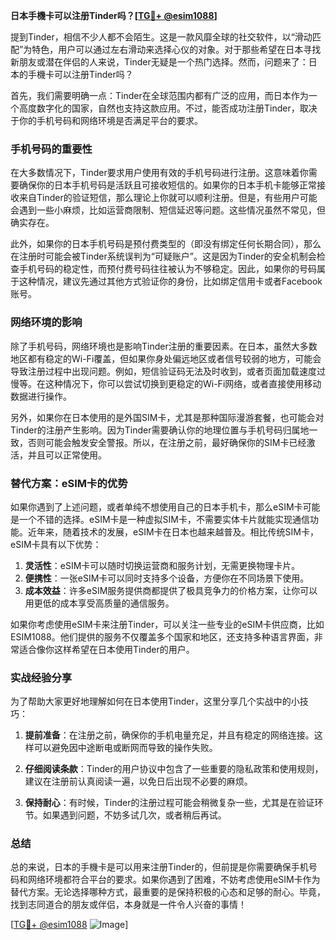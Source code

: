 **日本手機卡可以注册Tinder吗？[[TG💪+ @esim1088](https://t.me/s/esim1088)]**

提到Tinder，相信不少人都不会陌生。这是一款风靡全球的社交软件，以“滑动匹配”为特色，用户可以通过左右滑动来选择心仪的对象。对于那些希望在日本寻找新朋友或潜在伴侣的人来说，Tinder无疑是一个热门选择。然而，问题来了：日本的手機卡可以注册Tinder吗？

首先，我们需要明确一点：Tinder在全球范围内都有广泛的应用，而日本作为一个高度数字化的国家，自然也支持这款应用。不过，能否成功注册Tinder，取决于你的手机号码和网络环境是否满足平台的要求。

### 手机号码的重要性

在大多数情况下，Tinder要求用户使用有效的手机号码进行注册。这意味着你需要确保你的日本手机号码是活跃且可接收短信的。如果你的日本手机卡能够正常接收来自Tinder的验证短信，那么理论上你就可以顺利注册。但是，有些用户可能会遇到一些小麻烦，比如运营商限制、短信延迟等问题。这些情况虽然不常见，但确实存在。

此外，如果你的日本手机号码是预付费类型的（即没有绑定任何长期合同），那么在注册时可能会被Tinder系统误判为“可疑账户”。这是因为Tinder的安全机制会检查手机号码的稳定性，而预付费号码往往被认为不够稳定。因此，如果你的号码属于这种情况，建议先通过其他方式验证你的身份，比如绑定信用卡或者Facebook账号。

### 网络环境的影响

除了手机号码，网络环境也是影响Tinder注册的重要因素。在日本，虽然大多数地区都有稳定的Wi-Fi覆盖，但如果你身处偏远地区或者信号较弱的地方，可能会导致注册过程中出现问题。例如，短信验证码无法及时收到，或者页面加载速度过慢等。在这种情况下，你可以尝试切换到更稳定的Wi-Fi网络，或者直接使用移动数据进行操作。

另外，如果你在日本使用的是外国SIM卡，尤其是那种国际漫游套餐，也可能会对Tinder的注册产生影响。因为Tinder需要确认你的地理位置与手机号码归属地一致，否则可能会触发安全警报。所以，在注册之前，最好确保你的SIM卡已经激活，并且可以正常使用。

### 替代方案：eSIM卡的优势

如果你遇到了上述问题，或者单纯不想使用自己的日本手机卡，那么eSIM卡可能是一个不错的选择。eSIM卡是一种虚拟SIM卡，不需要实体卡片就能实现通信功能。近年来，随着技术的发展，eSIM卡在日本也越来越普及。相比传统SIM卡，eSIM卡具有以下优势：

1. **灵活性**：eSIM卡可以随时切换运营商和服务计划，无需更换物理卡片。
2. **便携性**：一张eSIM卡可以同时支持多个设备，方便你在不同场景下使用。
3. **成本效益**：许多eSIM服务提供商都提供了极具竞争力的价格方案，让你可以用更低的成本享受高质量的通信服务。

如果你考虑使用eSIM卡来注册Tinder，可以关注一些专业的eSIM卡供应商，比如ESIM1088。他们提供的服务不仅覆盖多个国家和地区，还支持多种语言界面，非常适合像你这样希望在日本使用Tinder的用户。

### 实战经验分享

为了帮助大家更好地理解如何在日本使用Tinder，这里分享几个实战中的小技巧：

1. **提前准备**：在注册之前，确保你的手机电量充足，并且有稳定的网络连接。这样可以避免因中途断电或断网而导致的操作失败。
   
2. **仔细阅读条款**：Tinder的用户协议中包含了一些重要的隐私政策和使用规则，建议在注册前认真阅读一遍，以免日后出现不必要的麻烦。

3. **保持耐心**：有时候，Tinder的注册过程可能会稍微复杂一些，尤其是在验证环节。如果遇到问题，不妨多试几次，或者稍后再试。

### 总结

总的来说，日本的手機卡是可以用来注册Tinder的，但前提是你需要确保手机号码和网络环境都符合平台的要求。如果你遇到了困难，不妨考虑使用eSIM卡作为替代方案。无论选择哪种方式，最重要的是保持积极的心态和足够的耐心。毕竟，找到志同道合的朋友或伴侣，本身就是一件令人兴奋的事情！

[[TG💪+ @esim1088](https://t.me/s/esim1088) ![Image](https://i.postimg.cc/4NQfJmqS/Snipaste-2025-05-13-00-14-12.png)]